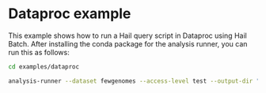 # Dataproc example

This example shows how to run a Hail query script in Dataproc using Hail Batch. After installing the conda package for the analysis runner, you can run this as follows:

```bash
cd examples/dataproc

analysis-runner --dataset fewgenomes --access-level test --output-dir "gs://cpg-fewgenomes-test-tmp/$(whoami)-dataproc-example" --description "dataproc example" main.py
```

